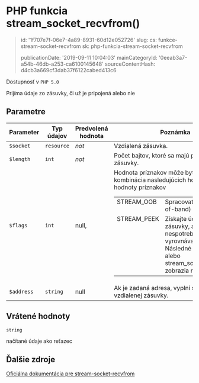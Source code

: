 PHP funkcia stream_socket_recvfrom()
====================================

> id: '1f707e7f-06e7-4a89-8931-60d12e052726'
> slug:
> 	cs: funkce-stream-socket-recvfrom
> 	sk: php-funkcia-stream-socket-recvfrom
> 
> publicationDate: '2019-09-11 10:04:03'
> mainCategoryId: '0eeab3a7-a54b-46db-a253-ca6100145648'
> sourceContentHash: d4cb3a669cf3dab37f6122cabed413c6

Dostupnosť v `PHP 5.0`

Prijíma údaje zo zásuvky, či už je pripojená alebo nie


Parametre
--------------

| Parameter | Typ údajov | Predvolená hodnota | Poznámka |
|-----|-----|-----|-----|
| `$socket` | `resource` | *not* | Vzdialená zásuvka. |
| `$length` | `int` | *not* | Počet bajtov, ktoré sa majú prijať zo zásuvky. |
| `$flags` | `int` | null, | Hodnota príznakov môže byť ľubovoľná kombinácia nasledujúcich hodnôt: <table> Možné hodnoty príznakov <tr valign="top"> <td>STREAM_OOB</td> <td> Spracovať OOB (out-of-band) údaje. </td> </tr> <tr valign="top"> <td>STREAM_PEEK</td> <td> Získajte údaje zo zásuvky, ale nespotrebujte vyrovnávaciu pamäť. Následné volania fread alebo stream_socket_recvfrom zobrazia rovnaké údaje. </td> </tr> </table> |
| `$address` | `string` | null | Ak je zadaná adresa, vyplní sa adresou vzdialenej zásuvky. |


Vrátené hodnoty
----------------

`string`

načítané údaje ako reťazec

Ďalšie zdroje
------------

[Oficiálna dokumentácia pre stream-socket-recvfrom](https://www.php.net/manual/en/function.stream-socket-recvfrom.php)
